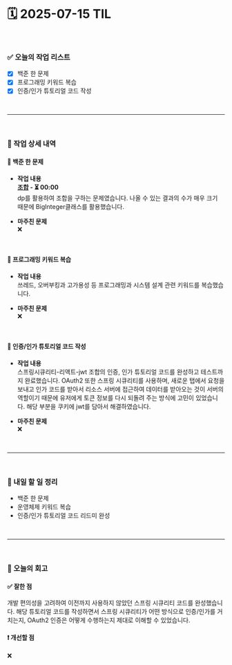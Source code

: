 # 🗓️ 2025-07-15 TIL

<br>

### ✅ 오늘의 작업 리스트  
- [x] 백준 한 문제 
- [x] 프로그래밍 키워드 복습
- [x] 인증/인가 튜토리얼 코드 작성

<br>

---

<br>

### 📌 작업 상세 내역  

#### 🔹 백준 한 문제 
- **작업 내용**<br>
**[조합](https://www.acmicpc.net/problem/2407) - ⏳ 00:00**<br>
dp를 활용하여 조합을 구하는 문제였습니다. 나올 수 있는 결과의 수가 매우 크기 때문에 BigInteger클래스를 활용했습니다.

- **마주친 문제**<br>
❌

<br>

#### 🔹 프로그래밍 키워드 복습
- **작업 내용**<br>
쓰레드, 오버부킹과 고가용성 등 프로그래밍과 시스템 설계 관련 키워드를 복습했습니다.

- **마주친 문제**<br>
❌

<br>

#### 🔹 인증/인가 튜토리얼 코드 작성
- **작업 내용**<br>
스프링시큐리티-리액트-jwt 조합의 인증, 인가 튜토리얼 코드를 완성하고 테스트까지 완료했습니다. OAuth2 또한 스프링 시큐리티를 사용하며, 새로운 탭에서 요청을 보내고 인가 코드를 받아서 리소스 서버에 접근하여 데이터를 받아오는 것이 서버의 역할이기 때문에 유저에게 토큰 정보를 다시 되돌려 주는 방식에 고민이 있었습니다. 해당 부분을 쿠키에 jwt를 담아서 해결하였습니다.

- **마주친 문제**<br>
❌

<br>

---

<br>

### 🚀 내일 할 일 정리  

- 백준 한 문제
- 운영체제 키워드 복습
- 인증/인가 튜토리얼 코드 리드미 완성

<br>

---

<br>

### 🧐 오늘의 회고  

#### ✅ 잘한 점
개발 편의성을 고려하여 이전까지 사용하지 않았던 스프링 시큐리티 코드를 완성했습니다. 해당 튜토리얼 코드를 작성하면서 스프링 시큐리티가 어떤 방식으로 인증/인가를 거치는지, OAuth2 인증은 어떻게 수행하는지 제대로 이해할 수 있었습니다.

#### ❗ 개선할 점
❌



<br><br><br>